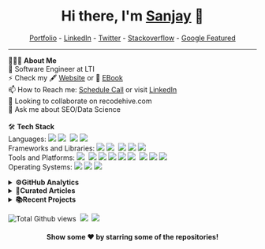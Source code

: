 <h1 align="center"> Hi there, I'm <a href="https://recodehive.com/sanjay">Sanjay</a> 👋</h1>

<p align="center">
  <a href="https://recodehive.com/sanjay">Portfolio</a> -
  <a href="https://www.linkedin.com/in/sanjay-k-v/">LinkedIn</a> - 
  <a href="https://twitter.com/_sanjayviswa">Twitter</a> -
  <a href="https://stackoverflow.com/story/sanjaykv">Stackoverflow</a> -
  <a href="https://crowdsource.google.com/about/blog/community-spotlight-friendship/">Google Featured</a></p>

-----------------------------------------------------------
👨🏻‍💻 **About Me**<br>
🔭 Software Engineer at LTI <br>
⚡ Check my 🖋 [Website](https://recodehive.com/) or 🌱 [EBook](https://learn.recodehive.com/datascience)<br>
📫 How to Reach me: [Schedule Call](https://recodehive.com/consultation/) or visit  [LinkedIn](https://www.linkedin.com/in/sanjay-k-v/)<br>
👯 Looking to collaborate on recodehive.com<br>
💬 Ask me about SEO/Data Science<br><br>
<g-emoji class="g-emoji" alias="hammer_and_wrench" fallback-src="https://github.githubassets.com/images/icons/emoji/unicode/1f6e0.png">🛠</g-emoji> **Tech Stack**<br>
Languages: <img src="https://camo.githubusercontent.com/95e77c11ae77003f5682f73dca573514c73858a237500240ef9661488c13d5a0/68747470733a2f2f696d672e736869656c64732e696f2f62616467652f507974686f6e2d3337373641423f7374796c653d666c6174266c6f676f3d707974686f6e266c6f676f436f6c6f723d7768697465">&nbsp;<img src="https://camo.githubusercontent.com/fda68139579b617afd03239be67e21aa359359164399c01d1ebbfb7db98aff86/68747470733a2f2f696d672e736869656c64732e696f2f62616467652f4d7953514c2d4534384530303f7374796c653d666c6174266c6f676f3d6d7973716c266c6f676f436f6c6f723d303036313841">&nbsp; <img src="https://camo.githubusercontent.com/72b4d41915b3fc041632ccc2a16d19a91bc6532a23763ba33ef1388e8372af11/68747470733a2f2f696d672e736869656c64732e696f2f62616467652f48544d4c2d4533344632363f7374796c653d666c6174266c6f676f3d68746d6c35266c6f676f436f6c6f723d7768697465">&nbsp;<img src="https://camo.githubusercontent.com/aa89e8c48bfb66401e4886a979b805fd74e45f50540efe10a90c76c3d96e2488/68747470733a2f2f696d672e736869656c64732e696f2f62616467652f435353332d3135373242363f7374796c653d666c6174266c6f676f3d63737333266c6f676f436f6c6f723d7768697465"> &nbsp; <br>
Frameworks and Libraries: <img src="https://camo.githubusercontent.com/456cc1b98420ee0dede85b58906098d5138923937e981fa2cb52d1ca453ff293/68747470733a2f2f696d672e736869656c64732e696f2f62616467652f66697265626173652d6666636132383f7374796c653d666c6174266c6f676f3d6669726562617365266c6f676f436f6c6f723d7768697465">&nbsp;<img src="https://img.shields.io/badge/-Numpy-0E7ACE?logo=numpy&logoColor=white&style=flat">&nbsp; <img src="https://img.shields.io/badge/-Pandas-150455?logo=pandas&logoColor=white&style=flat">&nbsp;<img src="https://img.shields.io/badge/-Sklearn-F09437?logo=scikit-learn&logoColor=white&style=flat">&nbsp;<img src="https://img.shields.io/badge/-TensorFlow-F78900?logo=Tensorflow&logoColor=white&style=flat">&nbsp;<br>
Tools and Platforms: <img src="https://camo.githubusercontent.com/dc72fe73865526f2b304a96f878f8aa8ee311bf06f498175db3179e35d1e2c71/68747470733a2f2f696d672e736869656c64732e696f2f62616467652f4769744875622d3130303030303f7374796c653d666c6174266c6f676f3d676974687562266c6f676f436f6c6f723d7768697465">&nbsp; <img src="https://camo.githubusercontent.com/247482f492e6ae85ac3ff395730acfdf85d3b98198096e772da9fb315de1f484/68747470733a2f2f696d672e736869656c64732e696f2f62616467652f4769742d4630353033323f7374796c653d666c6174266c6f676f3d676974266c6f676f436f6c6f723d7768697465">&nbsp;<img src="https://img.shields.io/badge/-Cloudflare-3E77A7?logo=cloudflare&logoColor=orange&style=flat">&nbsp;<img src="https://img.shields.io/badge/-Visual%20Studio%20Code-25AEF4?logo=visualstudio&logoColor=white&style=flat">&nbsp;<img src="https://img.shields.io/badge/-Postman-127ED2?logo=postman&logoColor=orange&style=flat">&nbsp;<img src="https://img.shields.io/badge/-Android Studio-green?logo=Android&logoColor=white&style=flat"> &nbsp;<img src="https://img.shields.io/badge/-Jupyter-D7522D?logo=Jupyter&logoColor=white&style=flat">&nbsp;<img src="[https://img.shields.io/badge/-Sublime-E38906?logo=sublimetext&logoColor=white&style=flat](https://img.shields.io/badge/-Sublime-E38906?logo=sublimetext&logoColor=white&style=flat)">&nbsp;<img src="https://img.shields.io/badge/-PyCharm-1ECE87?logo=pycharm&logoColor=white&style=flat"><br>
Operating Systems: <img src="https://camo.githubusercontent.com/e6201b8e82c976d652fb60b763fb0b82fa3571abbf10991059b0bd3d88d38020/68747470733a2f2f696d672e736869656c64732e696f2f62616467652f57696e646f77732d3030373844363f7374796c653d666c6174266c6f676f3d77696e646f7773266c6f676f436f6c6f723d7768697465">&nbsp;<img src="https://camo.githubusercontent.com/e6e23929b59f0d903f97a4697f304f549be540b61a8283bc3d69aecfe5fdd8d4/68747470733a2f2f696d672e736869656c64732e696f2f62616467652f4c696e75782d4643433632343f7374796c653d666c6174266c6f676f3d6c696e7578266c6f676f436f6c6f723d626c61636b">&nbsp;<img src="https://img.shields.io/badge/-Mac-F7F7F7?logo=Macos&logoColor=black&style=flat">&nbsp;


<details>	
  <summary><b>⚙️GitHub Analytics</b></summary>
<a href="https://github.com/Sanjayviswa">
 
   <img height="160em" src="https://raw.githubusercontent.com/Sanjayviswa/github-card-template/master/profile-summary-card-output/github_dark/0-profile-details.svg" alt="Sanjay K V github stats" />
   <img height="160em" src="https://raw.githubusercontent.com/Sanjayviswa/github-card-template/master/profile-summary-card-output/github_dark/1-repos-per-language.svg" alt="Sanjay K V github stats" />
 <img height="160em" src="https://raw.githubusercontent.com/Sanjayviswa/github-card-template/master/profile-summary-card-output/github_dark/3-stats.svg" alt="Sanjay K V github stats" />
  <img height="160em" src="https://raw.githubusercontent.com/Sanjayviswa/github-card-template/master/profile-summary-card-output/github_dark/2-most-commit-language.svg" alt="Sanjay K V github stats" />
   <img height="160em" src="https://raw.githubusercontent.com/Sanjayviswa/github-card-template/master/profile-summary-card-output/github_dark/4-productive-time.svg" /><br>
  &nbsp;&nbsp;&nbsp;&nbsp;&nbsp;&nbsp;&nbsp;&nbsp;&nbsp;&nbsp;&nbsp;&nbsp;&nbsp;&nbsp;&nbsp;&nbsp;&nbsp;&nbsp;&nbsp;&nbsp;&nbsp;&nbsp;&nbsp;&nbsp;&nbsp;&nbsp;&nbsp;&nbsp;&nbsp;&nbsp;&nbsp;&nbsp;&nbsp;&nbsp;&nbsp;&nbsp;&nbsp;&nbsp;&nbsp;&nbsp;&nbsp;&nbsp;&nbsp;&nbsp;&nbsp;&nbsp;&nbsp;&nbsp;&nbsp;&nbsp;&nbsp;&nbsp;<img height="160em" src="https://github-readme-stats.vercel.app/api/wakatime?username=Sanjayviswa&layout=compact&theme=github_dark&border_color=21262D" /><br>  
</details>
  </a>
<details>	
  <summary><b>📝Curated Articles</b></summary><br>
  
I write regular blog posts, most of which you will find on my personal website [<re/code> hive](https://recodehive.com/github-tutorials/)<br>
  
  📘 [GitHub Cheatsheet | Complete Tutorials](https://recodehive.com/github-tutorials/)<br>
  📒 [Create a report using Google Data Studio](https://recodehive.com/create-report-using-google-data-studio/)<br>
  📙 [Develop Google Assistant App from Scratch](https://recodehive.com/how-to-create-app-for-google-assistant/)<br>
  🔖 [Android Studio Tutorials | From Scratch](https://recodehive.com/android-dev/)<br>
➡️ [more blog posts...](https://recodehive.com/)

</details> 
 
<details>	
  <summary><b>📚Recent Projects</b></summary><br>
  
  ✨ [Android Project Made with Android Studio](https://play.google.com/store/apps/developer?id=Recode+Hive)<br>
  ✨ [Stackoverflow Data Analysis of last 3 years.](https://github.com/Sanjayviswa/Stackoverflow-Analysis/blob/main/readme.md)<br>

</details> 
 <p align="left">  <img src="https://enct8yvqkgdbon1.m.pipedream.net" alt="Total Github views" />&nbsp;&nbsp;</a><a href="https://twitter.com/_sanjayviswa"><img src="https://img.shields.io/twitter/follow/_sanjayviswa?style=social"></a>&nbsp;&nbsp;<a href="https://www.youtube.com/channel/UCzyGIdENFVT36Yx4zTws4kw/?sub_confirmation=1"><img src="https://img.shields.io/youtube/channel/views/UCzyGIdENFVT36Yx4zTws4kw?style=social"></a></p>
<div align="center">


#### Show some ❤️ by starring some of the repositories!
</div>

